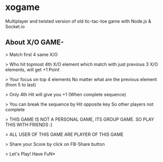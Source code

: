 xogame
======

Multiplayer and twisted version of old tic-tac-toe game with Node.js &amp; Socket.io
<h2>About X/O GAME-</h2>
            <p>> Match first 4 same X/O</p>
            <p>> Who hit topmost 4th X/O element which match with just previous 3 X/O elements, will get +1 Point</p>
            <p>> Your focus on top 4 elements No matter what are the previous element (from 5 to last)</p>
            <p>> Only 4th Hit will give you +1 (When complete sequence)</p>
            <p>> You can break the sequence by Hit opposite key So other players not complete</p>
            <p>> THIS GAME IS NOT A PERSONAL GAME, ITS GROUP GAME. SO PLAY THIS WITH FRIENDS :)</p>
            <p>> ALL USER OF THIS GAME ARE PLAYER OF THIS GAME</p>
            <p>> Share your Score by click on FB-Share button</p>
            <p>> Let's Play! Have FuN*</p>
